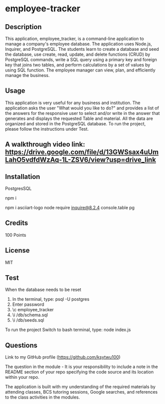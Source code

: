 # employee-tracker

## Description

This application, employee_tracker, is a command-line application to manage a company's employee database. The application uses Node.js, Inquirer, and PostgreSQL. The students learn to create a database and seed the database, use create, read, update, and delete functions (CRUD) by PostgreSQL commands, write a SQL query using a primary key and foreign key that joins two tables, and perform calculations by a set of values by using SQL function. The employee manager can view, plan, and efficiently manage the business.

## Usage

This application is very useful for any business and institution. The application asks the user "What would you like to do?" and provides a list of the answers for the responsive user to select and/or write in the answer that generates and displays the requested Table and material. All the data are organized and stored in the PostgreSQL database. To run the project, please follow the instructions under Test. 

##  A walkthrough video link: https://drive.google.com/file/d/13GWSsax4uUmLahO5vdfdWzAq-1L-ZSV6/view?usp=drive_link

## Installation

PostgresSQL 

npm i

npm i asciiart-logo node require inquire@8.2.4 console.table pg

## Credits

100 Points

## License

MIT

## Test

When the database needs to be reset
1.  In the terminal, type: psql -U postgres
2.  Enter password
3.  \c employee_tracker
4.  \i /db/schema.sql
5.  \i /db/seeds.sql
   
To run the project
Switch to bash terminal, type: node index.js

## Questions

Link to my GitHub profile (https://github.com/ksytwu100)

The question in the module - It is your responsibility to include a note in the README section of your repo specifying the code source and its location within your repo.

The application is built with my understanding of the required materials by attending classes, BCS tutoring sessions, Google searches, and references to the class activities in the modules.

